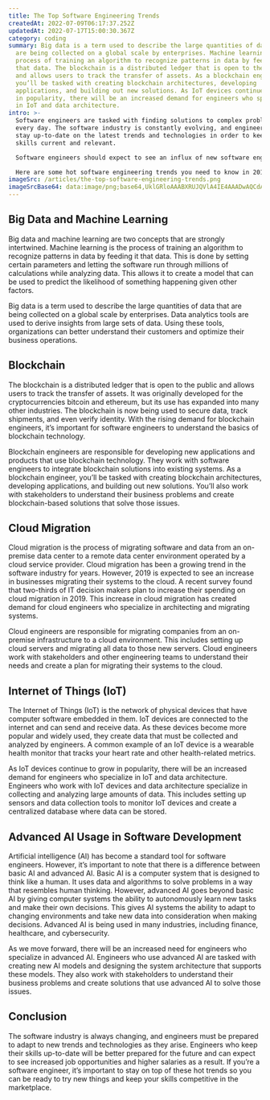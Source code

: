 ```yaml
---
title: The Top Software Engineering Trends
createdAt: 2022-07-09T06:17:37.252Z
updatedAt: 2022-07-17T15:00:30.367Z
category: coding
summary: Big data is a term used to describe the large quantities of data that
  are being collected on a global scale by enterprises. Machine learning is the
  process of training an algorithm to recognize patterns in data by feeding it
  that data. The blockchain is a distributed ledger that is open to the public
  and allows users to track the transfer of assets. As a blockchain engineer,
  you’ll be tasked with creating blockchain architectures, developing
  applications, and building out new solutions. As IoT devices continue to grow
  in popularity, there will be an increased demand for engineers who specialize
  in IoT and data architecture.
intro: >-
  Software engineers are tasked with finding solutions to complex problems
  every day. The software industry is constantly evolving, and engineers must
  stay up-to-date on the latest trends and technologies in order to keep their
  skills current and relevant.

  Software engineers should expect to see an influx of new software engineering trends in the coming year. Engineers need to be ready to adapt their skills and master new techniques as the world of software continues to rapidly change. As technology moves forward at a rapid pace, it’s important for engineers to be self-aware, constantly learning about new ways of doing things so that they can continue providing value through their work. 

  Here are some hot software engineering trends you need to know in 2019 and beyond. Read on, and get ready for a future filled with opportunities for those who can keep up with these changes.
imageSrc: /articles/the-top-software-engineering-trends.png
imageSrcBase64: data:image/png;base64,UklGRloAAABXRUJQVlA4IE4AAADwAQCdASoKAAoAAUAmJZwAAujGahftKAAA/v2Wdf7VNKJJn41a9hQPuYobAfc56ghj6CtMdh+KXM0xvLXzyM5B9j613PnroLZkf1YygAA=
---
```


## Big Data and Machine Learning

Big data and machine learning are two concepts that are strongly intertwined. Machine learning is the process of training an algorithm to recognize patterns in data by feeding it that data. This is done by setting certain parameters and letting the software run through millions of calculations while analyzing data. This allows it to create a model that can be used to predict the likelihood of something happening given other factors.

Big data is a term used to describe the large quantities of data that are being collected on a global scale by enterprises. Data analytics tools are used to derive insights from large sets of data. Using these tools, organizations can better understand their customers and optimize their business operations.

## Blockchain

The blockchain is a distributed ledger that is open to the public and allows users to track the transfer of assets. It was originally developed for the cryptocurrencies bitcoin and ethereum, but its use has expanded into many other industries. The blockchain is now being used to secure data, track shipments, and even verify identity. With the rising demand for blockchain engineers, it’s important for software engineers to understand the basics of blockchain technology.

Blockchain engineers are responsible for developing new applications and products that use blockchain technology. They work with software engineers to integrate blockchain solutions into existing systems. As a blockchain engineer, you’ll be tasked with creating blockchain architectures, developing applications, and building out new solutions. You’ll also work with stakeholders to understand their business problems and create blockchain-based solutions that solve those issues.

## Cloud Migration

Cloud migration is the process of migrating software and data from an on-premise data center to a remote data center environment operated by a cloud service provider. Cloud migration has been a growing trend in the software industry for years. However, 2019 is expected to see an increase in businesses migrating their systems to the cloud. A recent survey found that two-thirds of IT decision makers plan to increase their spending on cloud migration in 2019. This increase in cloud migration has created demand for cloud engineers who specialize in architecting and migrating systems.

Cloud engineers are responsible for migrating companies from an on-premise infrastructure to a cloud environment. This includes setting up cloud servers and migrating all data to those new servers. Cloud engineers work with stakeholders and other engineering teams to understand their needs and create a plan for migrating their systems to the cloud.

## Internet of Things (IoT)

The Internet of Things (IoT) is the network of physical devices that have computer software embedded in them. IoT devices are connected to the internet and can send and receive data. As these devices become more popular and widely used, they create data that must be collected and analyzed by engineers. A common example of an IoT device is a wearable health monitor that tracks your heart rate and other health-related metrics.

As IoT devices continue to grow in popularity, there will be an increased demand for engineers who specialize in IoT and data architecture. Engineers who work with IoT devices and data architecture specialize in collecting and analyzing large amounts of data. This includes setting up sensors and data collection tools to monitor IoT devices and create a centralized database where data can be stored.

## Advanced AI Usage in Software Development

Artificial intelligence (AI) has become a standard tool for software engineers. However, it’s important to note that there is a difference between basic AI and advanced AI. Basic AI is a computer system that is designed to think like a human. It uses data and algorithms to solve problems in a way that resembles human thinking. However, advanced AI goes beyond basic AI by giving computer systems the ability to autonomously learn new tasks and make their own decisions. This gives AI systems the ability to adapt to changing environments and take new data into consideration when making decisions. Advanced AI is being used in many industries, including finance, healthcare, and cybersecurity.

As we move forward, there will be an increased need for engineers who specialize in advanced AI. Engineers who use advanced AI are tasked with creating new AI models and designing the system architecture that supports these models. They also work with stakeholders to understand their business problems and create solutions that use advanced AI to solve those issues.

## Conclusion

The software industry is always changing, and engineers must be prepared to adapt to new trends and technologies as they arise. Engineers who keep their skills up-to-date will be better prepared for the future and can expect to see increased job opportunities and higher salaries as a result. If you’re a software engineer, it’s important to stay on top of these hot trends so you can be ready to try new things and keep your skills competitive in the marketplace.
